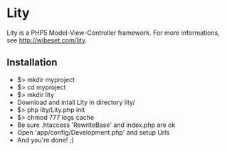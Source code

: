 # Lity

Lity is a PHP5 Model-View-Controller framework. For more informations, see <a href="http://wibeset.com/lity">http://wibeset.com/lity</a>.

## Installation

* $> mkdir myproject
* $> cd myproject
* $> mkdir lity
* Download and intall Lity in directory lity/
* $> php lity/Lity.php init
* $> chmod 777 logs cache
* Be sure .htaccess 'RewriteBase' and index.php are ok
* Open 'app/config/Development.php' and setup Urls
* And you're done! ;)